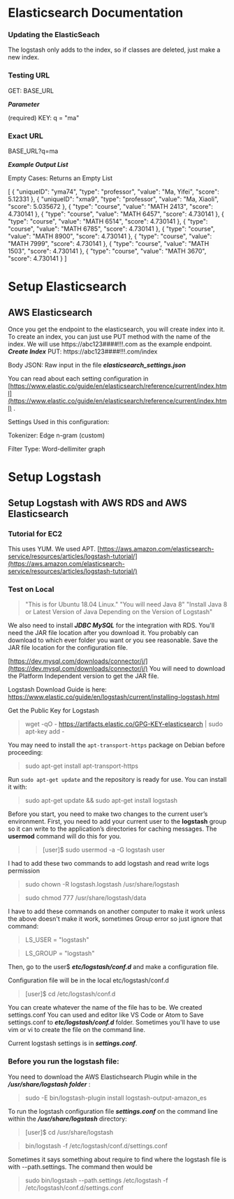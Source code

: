 
# Elasticsearch Documentation 

### Updating the ElasticSeach

The logstash only adds to the index, so if classes are deleted, just make a new index.


### Testing URL

GET:  BASE_URL

***Parameter***

(required) KEY:    q = "ma"

### Exact URL 
 BASE_URL?q=ma

***Example Output List***

Empty Cases: Returns an Empty List

[
    {
        "uniqueID": "yma74",
        "type": "professor",
        "value": "Ma, Yifei",
        "score": 5.12331
    },
    {
        "uniqueID": "xma9",
        "type": "professor",
        "value": "Ma, Xiaoli",
        "score": 5.035672
    },
    {
        "type": "course",
        "value": "MATH 2413",
        "score": 4.730141
    },
    {
        "type": "course",
        "value": "MATH 6457",
        "score": 4.730141
    },
    {
        "type": "course",
        "value": "MATH 6514",
        "score": 4.730141
    },
    {
        "type": "course",
        "value": "MATH 6785",
        "score": 4.730141
    },
    {
        "type": "course",
        "value": "MATH 8900",
        "score": 4.730141
    },
    {
        "type": "course",
        "value": "MATH 7999",
        "score": 4.730141
    },
    {
        "type": "course",
        "value": "MATH 1503",
        "score": 4.730141
    },
    {
        "type": "course",
        "value": "MATH 3670",
        "score": 4.730141
    }
]


# Setup Elasticsearch

## AWS Elasticsearch

Once you get the endpoint to the elasticsearch, you will create index into it. To create an index, you can just use PUT method with the name of the index. We will use https://abc123####!!!.com as the example endpoint. 
***Create Index***
PUT:  https://abc123####!!!.com/index

Body JSON: Raw input in the file ***elasticsearch_settings.json*** 

You can read about each setting configuration in [https://www.elastic.co/guide/en/elasticsearch/reference/current/index.html](https://www.elastic.co/guide/en/elasticsearch/reference/current/index.html) .

Settings Used in this configuration:

Tokenizer: Edge n-gram (custom)

Filter Type: Word-dellimiter graph


# Setup Logstash 

## Setup Logstash with AWS RDS and AWS Elasticsearch

### Tutorial for EC2 
This uses YUM.  We used APT.
 [https://aws.amazon.com/elasticsearch-service/resources/articles/logstash-tutorial/](https://aws.amazon.com/elasticsearch-service/resources/articles/logstash-tutorial/)

### Test on Local
> "This is for Ubuntu 18.04 Linux." 
> "You will need Java 8"
> "Install Java 8 or Latest Version of Java Depending on the Version of Logstash"

We also need to install ***JDBC MySQL*** for the integration with RDS. 
You'll need the JAR file location after you download it. You probably can download to which ever folder you want or you see reasonable. Save the JAR file location for the configuration file.

[https://dev.mysql.com/downloads/connector/j/](https://dev.mysql.com/downloads/connector/j/)
You will need to download the Platform Independent version to get the JAR file.

Logstash Download Guide is here: https://www.elastic.co/guide/en/logstash/current/installing-logstash.html
 
Get the Public Key for Logstash
>wget -qO - https://artifacts.elastic.co/GPG-KEY-elasticsearch | sudo apt-key add -

You may need to install the `apt-transport-https` package on Debian before proceeding:
>sudo apt-get install apt-transport-https

Run `sudo apt-get update` and the repository is ready for use. You can install it with:
>sudo apt-get update && sudo apt-get install logstash

Before you start, you need to make two changes to the current user’s environment. First, you need to add your current user to the **logstash** group so it can write to the application’s directories for caching messages. The **usermod** command will do this for you.  
>>[user]$ sudo usermod -a -G logstash user

I had to add these two commands to add logstash and read write logs permission

> sudo chown -R logstash.logstash /usr/share/logstash

> sudo chmod 777 /usr/share/logstash/data

I have to add these commands on another computer to make it work unless the above doesn't make it work, sometimes Group error so just ignore that command:

> LS_USER = "logstash"

> LS_GROUP = "logstash"

Then, go to the user$ ***etc/logstash/conf.d*** and make a configuration file.

Configuration file will be in the local etc/logstash/conf.d

>[user]$ cd /etc/logstash/conf.d

You can create whatever the name of the file has to be. We created settings.conf
You can used and editor like VS Code or Atom to Save settings.conf to ***etc/logstash/conf.d*** folder.
Sometimes you'll have to use vim or vi to create the file on the command line.

Current logstash settings is in ***settings.conf***.

### Before you run the logstash file:

You need to download the AWS Elastichsearch Plugin while in the ***/usr/share/logstash folder*** :

>sudo -E bin/logstash-plugin install logstash-output-amazon_es

To run the logstash configuration file ***settings.conf*** on the command line within the ***/usr/share/logstash*** directory:
>[user]$ cd /usr/share/logstash

> bin/logstash -f /etc/logstash/conf.d/settings.conf

Sometimes it says something about require to find where the logstash file is with --path.settings. The command then would be 
> sudo bin/logstash --path.settings /etc/logstash -f /etc/logstash/conf.d/settings.conf
